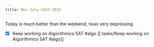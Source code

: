 ```yaml
---
title: Mon July 24th 2023
---
```


Today is much better than the weekend, twas very depressing.

- [x] Keep working on Algorithmics SAT #algo [[.tasks/Keep working on Algorithmics SAT #algo]]
